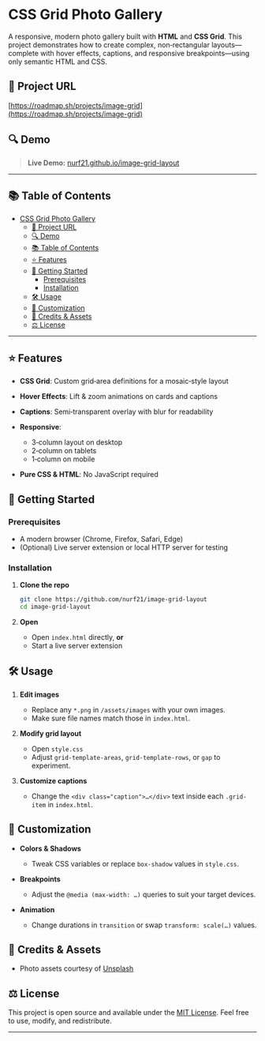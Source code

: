 # CSS Grid Photo Gallery

A responsive, modern photo gallery built with **HTML** and **CSS Grid**. This project demonstrates how to create complex, non‑rectangular layouts—complete with hover effects, captions, and responsive breakpoints—using only semantic HTML and CSS.

## 🔗 Project URL

[https://roadmap.sh/projects/image-grid](https://roadmap.sh/projects/image-grid)

## 🔍 Demo

<!-- ![Gallery Preview](./assets/demo-screenshot.png) -->

> **Live Demo:** [nurf21.github.io/image-grid-layout](https://nurf21.github.io/image-grid-layout)

---

## 📚 Table of Contents

- [CSS Grid Photo Gallery](#css-grid-photo-gallery)
  - [🔗 Project URL](#-project-url)
  - [🔍 Demo](#-demo)
  - [📚 Table of Contents](#-table-of-contents)
  - [⭐ Features](#-features)
  - [🚀 Getting Started](#-getting-started)
    - [Prerequisites](#prerequisites)
    - [Installation](#installation)
  - [🛠 Usage](#-usage)
  - [🎨 Customization](#-customization)
  - [👏 Credits \& Assets](#-credits--assets)
  - [⚖️ License](#️-license)

---

## ⭐ Features

* **CSS Grid**: Custom grid‑area definitions for a mosaic‑style layout
* **Hover Effects**: Lift & zoom animations on cards and captions
* **Captions**: Semi‑transparent overlay with blur for readability
* **Responsive**:

  * 3‑column layout on desktop
  * 2‑column on tablets
  * 1‑column on mobile
* **Pure CSS & HTML**: No JavaScript required

## 🚀 Getting Started

### Prerequisites

* A modern browser (Chrome, Firefox, Safari, Edge)
* (Optional) Live server extension or local HTTP server for testing

### Installation

1. **Clone the repo**

   ```bash
   git clone https://github.com/nurf21/image-grid-layout
   cd image-grid-layout
   ```

2. **Open**

   * Open `index.html` directly, **or**
   * Start a live server extension

## 🛠 Usage

1. **Edit images**

   * Replace any `*.png` in `/assets/images` with your own images.
   * Make sure file names match those in `index.html`.

2. **Modify grid layout**

   * Open `style.css`
   * Adjust `grid-template-areas`, `grid-template-rows`, or `gap` to experiment.

3. **Customize captions**

   * Change the `<div class="caption">…</div>` text inside each `.grid-item` in `index.html`.

## 🎨 Customization

* **Colors & Shadows**

  * Tweak CSS variables or replace `box-shadow` values in `style.css`.
* **Breakpoints**

  * Adjust the `@media (max-width: …)` queries to suit your target devices.
* **Animation**

  * Change durations in `transition` or swap `transform: scale(…)` values.

## 👏 Credits & Assets

* Photo assets courtesy of [Unsplash](https://unsplash.com/)

## ⚖️ License

This project is open source and available under the [MIT License](LICENSE).
Feel free to use, modify, and redistribute.

---
